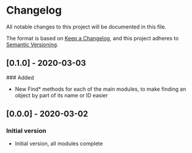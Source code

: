 # Changelog
All notable changes to this project will be documented in this file.

The format is based on [Keep a Changelog](https://keepachangelog.com/en/1.0.0/),
and this project adheres to [Semantic Versioning](https://semver.org/spec/v2.0.0.html).

## [0.1.0] - 2020-03-03
### Added
- New Find* methods for each of the main modules, to make finding an object by part of its name or ID easier

## [0.0.0] - 2020-03-02
### Initial version
- Initial version, all modules complete
